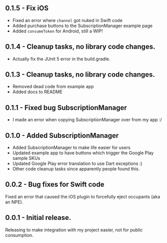 ## 0.1.5 - Fix iOS
* Fixed an error where `channel` got nuked in Swift code
* Added purchase buttons to the SubscriptionManager example page
* Added `consumeToken` for Android, still a WIP!

## 0.1.4 - Cleanup tasks, no library code changes.
* Actually fix the JUnit 5 error in the build.gradle.

## 0.1.3 - Cleanup tasks, no library code changes.
* Removed dead code from example app
* Added docs to README

## 0.1.1 - Fixed bug SubscriptionManager
* I made an error when copying SubscriptionManager over from my app :/

## 0.1.0 - Added SubscriptionManager
* Added SubscriptionManager to make life easier for users
* Updated example app to have buttons which trigger the Google Play sample SKUs
* Updated Google Play error translation to use Dart exceptions :)
* Other code cleanup tasks since apparently people found this.

## 0.0.2 - Bug fixes for Swift code
Fixed an error that caused the iOS plugin to forcefully eject occupants (aka an NPE).

## 0.0.1 - Initial release.
Releasing to make integration with my project easier, not for public consumption.
